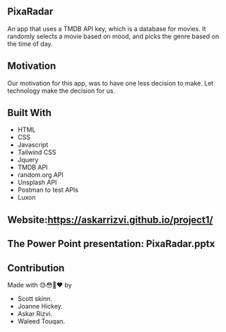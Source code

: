 ## PixaRadar

An app that uses a TMDB API key, which is a database for movies. It randomly selects a movie based on mood, and picks the genre based on the time of day.

## Motivation 
Our motivation for this app, was to have one less decision to make. Let technology make the decision for us.


## Built With
* HTML
* CSS
* Javascript
* Tailwind CSS
* Jquery 
* TMDB API
* random.org API
* Unsplash API
* Postman to test APIs
* Luxon

## Website:https://askarrizvi.github.io/project1/ 

## The Power Point presentation: PixaRadar.pptx


## Contribution
Made with 😓😳😤❤️ by 
* Scott skinn.
* Joanne Hickey.
* Askar Rizvi.
* Waleed Touqan.
